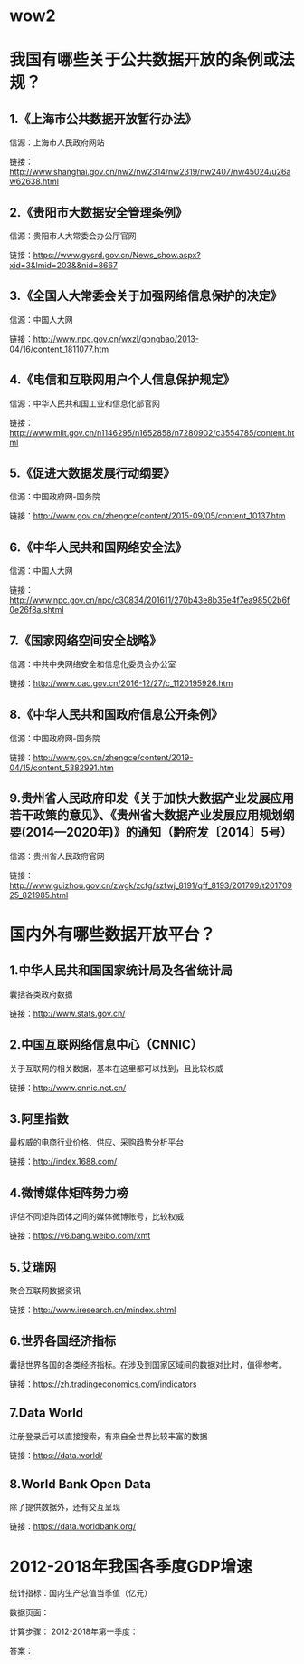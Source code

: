 # wow2
# 我国有哪些关于公共数据开放的条例或法规？
## 1.《上海市公共数据开放暂行办法》
信源：上海市人民政府网站

链接：http://www.shanghai.gov.cn/nw2/nw2314/nw2319/nw2407/nw45024/u26aw62638.html
## 2.《贵阳市大数据安全管理条例》
信源：贵阳市人大常委会办公厅官网

链接：https://www.gysrd.gov.cn/News_show.aspx?xid=3&lmid=203&&nid=8667

## 3.《全国人大常委会关于加强网络信息保护的决定》
信源：中国人大网

链接：http://www.npc.gov.cn/wxzl/gongbao/2013-04/16/content_1811077.htm

## 4.《电信和互联网用户个人信息保护规定》
信源：中华人民共和国工业和信息化部官网

链接：http://www.miit.gov.cn/n1146295/n1652858/n7280902/c3554785/content.html

## 5.《促进大数据发展行动纲要》
信源：中国政府网-国务院

链接：http://www.gov.cn/zhengce/content/2015-09/05/content_10137.htm

## 6.《中华人民共和国网络安全法》
信源：中国人大网

链接：http://www.npc.gov.cn/npc/c30834/201611/270b43e8b35e4f7ea98502b6f0e26f8a.shtml

## 7.《国家网络空间安全战略》
信源：中共中央网络安全和信息化委员会办公室

链接：http://www.cac.gov.cn/2016-12/27/c_1120195926.htm

## 8.《中华人民共和国政府信息公开条例》
信源：中国政府网-国务院

链接：http://www.gov.cn/zhengce/content/2019-04/15/content_5382991.htm

## 9.贵州省人民政府印发《关于加快大数据产业发展应用若干政策的意见》、《贵州省大数据产业发展应用规划纲要(2014—2020年)》的通知（黔府发〔2014〕5号）
信源：贵州省人民政府官网

链接：http://www.guizhou.gov.cn/zwgk/zcfg/szfwj_8191/qff_8193/201709/t20170925_821985.html

# 国内外有哪些数据开放平台？
## 1.中华人民共和国国家统计局及各省统计局
囊括各类政府数据

链接：http://www.stats.gov.cn/

## 2.中国互联网络信息中心（CNNIC）
关于互联网的相关数据，基本在这里都可以找到，且比较权威

链接：http://www.cnnic.net.cn/

## 3.阿里指数
最权威的电商行业价格、供应、采购趋势分析平台

链接：http://index.1688.com/

## 4.微博媒体矩阵势力榜
评估不同矩阵团体之间的媒体微博账号，比较权威

链接：https://v6.bang.weibo.com/xmt

## 5.艾瑞网
聚合互联网数据资讯

链接：http://www.iresearch.cn/mindex.shtml

## 6.世界各国经济指标
囊括世界各国的各类经济指标。在涉及到国家区域间的数据对比时，值得参考。

链接：https://zh.tradingeconomics.com/indicators

## 7.Data World
注册登录后可以直接搜索，有来自全世界比较丰富的数据

链接：https://data.world/

## 8.World Bank Open Data
除了提供数据外，还有交互呈现

链接：https://data.worldbank.org/

# 2012-2018年我国各季度GDP增速

统计指标：国内生产总值当季值（亿元）

数据页面：



计算步骤：
2012-2018年第一季度：

答案：

